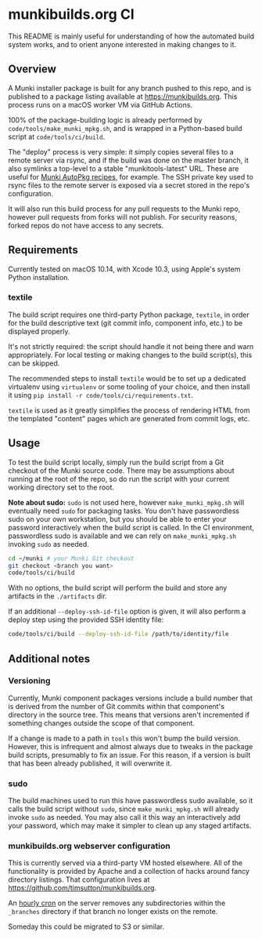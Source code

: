 # munkibuilds.org CI

This README is mainly useful for understanding of how the automated build system works, and to orient anyone interested in making changes to it.

## Overview

A Munki installer package is built for any branch pushed to this repo, and is published to a package listing available at https://munkibuilds.org. This process runs on a macOS worker VM via GitHub Actions.

100% of the package-building logic is already performed by `code/tools/make_munki_mpkg.sh`, and is wrapped in a Python-based build script at `code/tools/ci/build`. 

The "deploy" process is very simple: it simply copies several files to a remote server via rsync, and if the build was done on the master branch, it also symlinks a top-level to a stable "munkitools-latest" URL. These are useful for [Munki AutoPkg recipes](https://github.com/autopkg/recipes/tree/master/munkitools), for example. The SSH private key used to rsync files to the remote server is exposed via a secret stored in the repo's configuration.

It will also run this build process for any pull requests to the Munki repo, however pull requests from forks will not publish. For security reasons, forked repos do not have access to any secrets.

## Requirements

Currently tested on macOS 10.14, with Xcode 10.3, using Apple's system Python installation.

### textile

The build script requires one third-party Python package, `textile`, in order for the build descriptive text (git commit info, component info, etc.) to be displayed properly.

It's not strictly required: the script should handle it not being there and warn appropriately. For local testing or making changes to the build script(s), this can be skipped.

The recommended steps to install `textile` would be to set up a dedicated virtualenv using `virtualenv` or some tooling of your choice, and then install it using `pip install -r code/tools/ci/requirements.txt`.

`textile` is used as it greatly simplifies the process of rendering HTML from the templated "content" pages which are generated from commit logs, etc.


## Usage

To test the build script locally, simply run the build script from a Git checkout of the Munki source code. There may be assumptions about running at the root of the repo, so do run the script with your current working directory set to the root.

**Note about sudo:** `sudo` is not used here, however `make_munki_mpkg.sh` will eventually need `sudo` for packaging tasks. You don't have passwordless sudo on your own workstation, but you should be able to enter your password interactively when the build script is called. In the CI environment, passwordless sudo is available and we can rely on `make_munki_mpkg.sh` invoking `sudo` as needed.


```bash
cd ~/munki # your Munki Git checkout
git checkout <branch you want>
code/tools/ci/build
```

With no options, the build script will perform the build and store any artifacts in the `./artifacts` dir.

If an additional `--deploy-ssh-id-file` option is given, it will also perform a deploy step using the provided SSH identity file:

```bash
code/tools/ci/build --deploy-ssh-id-file /path/to/identity/file
```

## Additional notes

### Versioning

Currently, Munki component packages versions include a build number that is derived from the number of Git commits within that component's directory in the source tree. This means that versions aren't incremented if something changes outside the scope of that component.

If a change is made to a path in `tools` this won't bump the build version. However, this is infrequent and almost always due to tweaks in the package build scripts, presumably to fix an issue. For this reason, if a version is built that has been already published, it will overwrite it.

### sudo

The build machines used to run this have passwordless sudo available, so it calls the build script without `sudo`, since `make_munki_mpkg.sh` will already invoke `sudo` as needed. You may also call it this way an interactively add your password, which may make it simpler to clean up any staged artifacts.


### munkibuilds.org webserver configuration

This is currently served via a third-party VM hosted elsewhere. All of the functionality is provided by Apache and a collection of hacks around fancy directory listings. That configuration lives at https://github.com/timsutton/munkibuilds.org.

An [hourly cron](https://github.com/timsutton/munkibuilds.org/tree/master/prune_branches) on the server removes any subdirectories within the `_branches` directory if that branch no longer exists on the remote.

Someday this could be migrated to S3 or similar.

